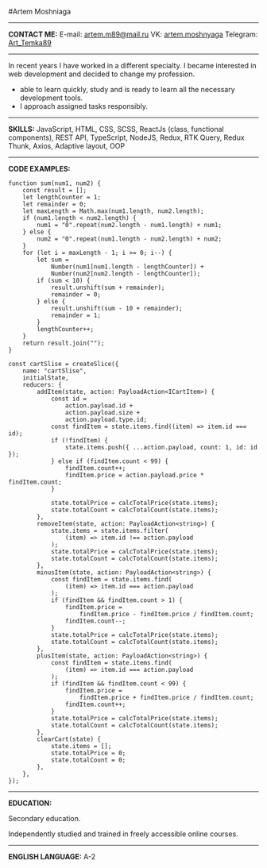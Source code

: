 #Artem Moshniaga

___

__CONTACT ME:__
E-mail: artem.m89@mail.ru
VK: [artem.moshnyaga](https://vk.com/artem.moshnyaga) 
Telegram: [Art_Temka89](https://t.me/Art_Temka89) 

___

In recent years I have worked in a different specialty. I became interested in web development and decided to change my profession. 

- able to learn quickly, study and is ready to learn all the necessary development tools.
- I approach assigned tasks responsibly.

___

__SKILLS:__
JavaScript, HTML, CSS, SCSS, ReactJs (class, functional components), REST API, TypeScript, NodeJS, Redux, RTK Query, Redux Thunk, Axios, Adaptive layout, OOP

___

__CODE EXAMPLES:__


```
function sum(num1, num2) {
    const result = [];
    let lengthCounter = 1;
    let remainder = 0;
    let maxLength = Math.max(num1.length, num2.length);
    if (num1.length < num2.length) {
        num1 = "0".repeat(num2.length - num1.length) + num1;
    } else {
        num2 = "0".repeat(num1.length - num2.length) + num2;
    }
    for (let i = maxLength - 1; i >= 0; i--) {
        let sum =
            Number(num1[num1.length - lengthCounter]) +
            Number(num2[num2.length - lengthCounter]);
        if (sum < 10) {
            result.unshift(sum + remainder);
            remainder = 0;
        } else {
            result.unshift(sum - 10 + remainder);
            remainder = 1;
        }
        lengthCounter++;
    }
    return result.join("");
}
```

```
const cartSlise = createSlice({
    name: "cartSlise",
    initialState,
    reducers: {
        addItem(state, action: PayloadAction<ICartItem>) {
            const id =
                action.payload.id +
                action.payload.size +
                action.payload.type.id;
            const findItem = state.items.find((item) => item.id === id);
            if (!findItem) {
                state.items.push({ ...action.payload, count: 1, id: id });
            } else if (findItem.count < 99) {
                findItem.count++;
                findItem.price = action.payload.price * findItem.count;
            }

            state.totalPrice = calcTotalPrice(state.items);
            state.totalCount = calcTotalCount(state.items);
        },
        removeItem(state, action: PayloadAction<string>) {
            state.items = state.items.filter(
                (item) => item.id !== action.payload
            );
            state.totalPrice = calcTotalPrice(state.items);
            state.totalCount = calcTotalCount(state.items);
        },
        minusItem(state, action: PayloadAction<string>) {
            const findItem = state.items.find(
                (item) => item.id === action.payload
            );
            if (findItem && findItem.count > 1) {
                findItem.price =
                    findItem.price - findItem.price / findItem.count;
                findItem.count--;
            }
            state.totalPrice = calcTotalPrice(state.items);
            state.totalCount = calcTotalCount(state.items);
        },
        plusItem(state, action: PayloadAction<string>) {
            const findItem = state.items.find(
                (item) => item.id === action.payload
            );
            if (findItem && findItem.count < 99) {
                findItem.price =
                    findItem.price + findItem.price / findItem.count;
                findItem.count++;
            }
            state.totalPrice = calcTotalPrice(state.items);
            state.totalCount = calcTotalCount(state.items);
        },
        clearCart(state) {
            state.items = [];
            state.totalPrice = 0;
            state.totalCount = 0;
        },
    },
});

```
___
__EDUCATION:__

Secondary education.

Independently studied and trained in freely accessible online courses.

___

__ENGLISH LANGUAGE:__
A-2











